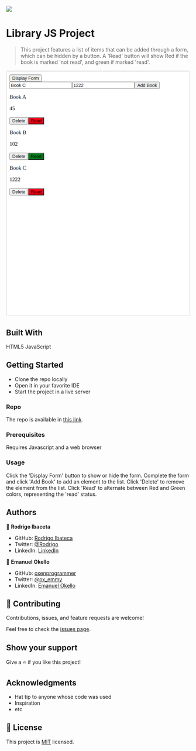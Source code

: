 ![](https://img.shields.io/badge/Microverse-blueviolet)

# Library JS Project

> This project features a list of items that can be added through a form, which can be hidden by a button.
A 'Read' button will show Red if the book is marked 'not read', and green if marked 'read'.

![screenshot](library.png)

## Built With

HTML5
JavaScript

## Getting Started

- Clone the repo locally
- Open it in your favorite IDE
- Start the project in a live server
### Repo

The repo is available in [this link](https://rokovarano.github.io/BookApp/).

### Prerequisites

Requires Javascript and a web browser
### Usage

Click the 'Display Form' button to show or hide the form.
Complete the form and click 'Add Book' to add an element to the list.
Click 'Delete' to remove the element from the list.
Click 'Read' to alternate between Red and Green colors, representing the 'read' status.
## Authors

👤 **Rodrigo Ibaceta**

- GitHub: [Rodrigo Ibateca](https://github.com/RokoVarano/)
- Twitter: [@Rodrigo](https://twitter.com/RodrigoIbacet11)
- LinkedIn: [LinkedIn](https://www.linkedin.com/in/rodrigo-ibaceta-a8657611a/)

👤 **Emanuel Okello**

- GitHub: [oxenprogrammer](https://github.com/oxenprogrammer)
- Twitter: [@ox_emmy](https://twitter.com/ox_emmy)
- LinkedIn: [Emanuel Okello](https://www.linkedin.com/in/emanuel-okello/)

## 🤝 Contributing

Contributions, issues, and feature requests are welcome!

Feel free to check the [issues page](https://github.com/RokoVarano/BookApp/issues).

## Show your support

Give a ⭐️ if you like this project!

## Acknowledgments

- Hat tip to anyone whose code was used
- Inspiration
- etc

## 📝 License

This project is [MIT](LICENSE.md) licensed.